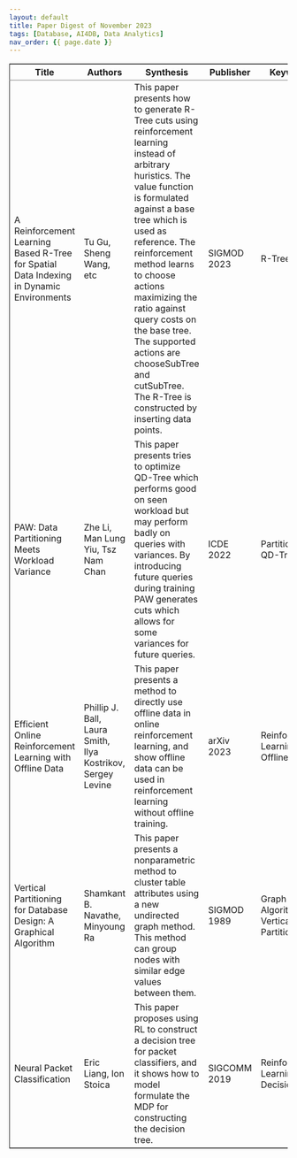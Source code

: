 ```yaml
---
layout: default
title: Paper Digest of November 2023
tags: [Database, AI4DB, Data Analytics]
nav_order: {{ page.date }}
---
```


<table border="2" cellspacing="0" cellpadding="6" rules="groups" frame="hsides">


<colgroup>
<col  class="org-left" />

<col  class="org-left" />

<col  class="org-left" />

<col  class="org-left" />

<col  class="org-left" />
</colgroup>
<thead>
<tr>
<th scope="col" class="org-left">Title</th>
<th scope="col" class="org-left">Authors</th>
<th scope="col" class="org-left">Synthesis</th>
<th scope="col" class="org-left">Publisher</th>
<th scope="col" class="org-left">Keywords</th>
</tr>
</thead>

<tbody>
<tr>
<td class="org-left">A Reinforcement Learning Based R-Tree for Spatial Data Indexing in Dynamic Environments</td>
<td class="org-left">Tu Gu, Sheng Wang, etc</td>
<td class="org-left">This paper presents how to generate R-Tree cuts using reinforcement learning instead of arbitrary huristics. The value function is formulated against a base tree which is used as reference. The reinforcement method learns to choose actions maximizing the ratio against query costs on the base tree. The supported actions are chooseSubTree and cutSubTree. The R-Tree is constructed by inserting data points.</td>
<td class="org-left">SIGMOD 2023</td>
<td class="org-left">R-Tree, RL</td>
</tr>


<tr>
<td class="org-left">PAW: Data Partitioning Meets Workload Variance</td>
<td class="org-left">Zhe Li, Man Lung Yiu, Tsz Nam Chan</td>
<td class="org-left">This paper presents tries to optimize QD-Tree which performs good on seen workload but may perform badly on queries with variances. By introducing future queries during training PAW generates cuts which allows for some variances for future queries.</td>
<td class="org-left">ICDE 2022</td>
<td class="org-left">Partitioning, QD-Tree</td>
</tr>


<tr>
<td class="org-left">Efficient Online Reinforcement Learning with Offline Data</td>
<td class="org-left">Phillip J. Ball, Laura Smith, Ilya Kostrikov, Sergey Levine</td>
<td class="org-left">This paper presents a method to directly use offline data in online reinforcement learning, and show offline data can be used in reinforcement learning without offline training.</td>
<td class="org-left">arXiv 2023</td>
<td class="org-left">Reinforcement Learning, Offline Data</td>
</tr>


<tr>
<td class="org-left">Vertical Partitioning for Database Design: A Graphical Algorithm</td>
<td class="org-left">Shamkant B. Navathe, Minyoung Ra</td>
<td class="org-left">This paper presents a nonparametric method to cluster table attributes using a new undirected graph method. This method can group nodes with similar edge values between them.</td>
<td class="org-left">SIGMOD 1989</td>
<td class="org-left">Graph Algoritm, Vertical Partitioning</td>
</tr>


<tr>
<td class="org-left">Neural Packet Classification</td>
<td class="org-left">Eric Liang, Ion Stoica</td>
<td class="org-left">This paper proposes using RL to construct a decision tree for packet classifiers, and it shows how to model formulate the MDP for constructing the decision tree.</td>
<td class="org-left">SIGCOMM 2019</td>
<td class="org-left">Reinforcement Learning, Decision Tree</td>
</tr>
</tbody>
</table>

